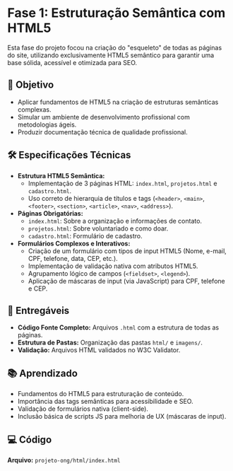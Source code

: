 # Fase 1: Estruturação Semântica com HTML5

Esta fase do projeto focou na criação do "esqueleto" de todas as páginas do site, utilizando exclusivamente HTML5 semântico para garantir uma base sólida, acessível e otimizada para SEO.

## 🎯 Objetivo

* Aplicar fundamentos de HTML5 na criação de estruturas semânticas complexas.
* Simular um ambiente de desenvolvimento profissional com metodologias ágeis.
* Produzir documentação técnica de qualidade profissional.

## 🛠️ Especificações Técnicas

* **Estrutura HTML5 Semântica:**
    * Implementação de 3 páginas HTML: `index.html`, `projetos.html` e `cadastro.html`.
    * Uso correto de hierarquia de títulos e tags (`<header>`, `<main>`, `<footer>`, `<section>`, `<article>`, `<nav>`, `<address>`).
* **Páginas Obrigatórias:**
    * `index.html`: Sobre a organização e informações de contato.
    * `projetos.html`: Sobre voluntariado e como doar.
    * `cadastro.html`: Formulário de cadastro.
* **Formulários Complexos e Interativos:**
    * Criação de um formulário com tipos de input HTML5 (Nome, e-mail, CPF, telefone, data, CEP, etc.).
    * Implementação de validação nativa com atributos HTML5.
    * Agrupamento lógico de campos (`<fieldset>`, `<legend>`).
    * Aplicação de máscaras de input (via JavaScript) para CPF, telefone e CEP.

## 📄 Entregáveis

* **Código Fonte Completo:** Arquivos `.html` com a estrutura de todas as páginas.
* **Estrutura de Pastas:** Organização das pastas `html/` e `imagens/`.
* **Validação:** Arquivos HTML validados no W3C Validator.

## 📚 Aprendizado

* Fundamentos do HTML5 para estruturação de conteúdo.
* Importância das tags semânticas para acessibilidade e SEO.
* Validação de formulários nativa (client-side).
* Inclusão básica de scripts JS para melhoria de UX (máscaras de input).

## 💻 Código

**Arquivo:** `projeto-ong/html/index.html`